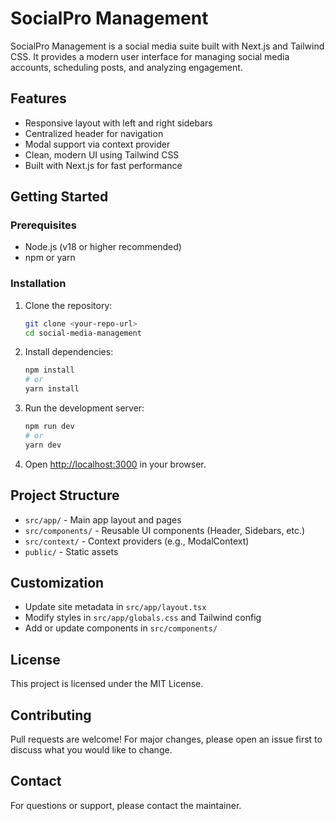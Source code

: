 # SocialPro Management

SocialPro Management is a social media suite built with Next.js and Tailwind CSS. It provides a modern user interface for managing social media accounts, scheduling posts, and analyzing engagement.

## Features

- Responsive layout with left and right sidebars
- Centralized header for navigation
- Modal support via context provider
- Clean, modern UI using Tailwind CSS
- Built with Next.js for fast performance

## Getting Started

### Prerequisites

- Node.js (v18 or higher recommended)
- npm or yarn

### Installation

1. Clone the repository:
   ```bash
   git clone <your-repo-url>
   cd social-media-management
   ```
2. Install dependencies:
   ```bash
   npm install
   # or
   yarn install
   ```
3. Run the development server:
   ```bash
   npm run dev
   # or
   yarn dev
   ```
4. Open [http://localhost:3000](http://localhost:3000) in your browser.

## Project Structure

- `src/app/` - Main app layout and pages
- `src/components/` - Reusable UI components (Header, Sidebars, etc.)
- `src/context/` - Context providers (e.g., ModalContext)
- `public/` - Static assets

## Customization

- Update site metadata in `src/app/layout.tsx`
- Modify styles in `src/app/globals.css` and Tailwind config
- Add or update components in `src/components/`

## License

This project is licensed under the MIT License.

## Contributing

Pull requests are welcome! For major changes, please open an issue first to discuss what you would like to change.

## Contact

For questions or support, please contact the maintainer.
